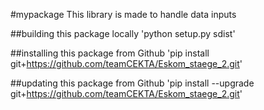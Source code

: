 #mypackage
This library is made to handle data inputs

##building this package locally
'python setup.py sdist'

##installing this package from Github
'pip install git+https://github.com/teamCEKTA/Eskom_staege_2.git'

##updating this package from Github
'pip install --upgrade git+https://github.com/teamCEKTA/Eskom_staege_2.git'